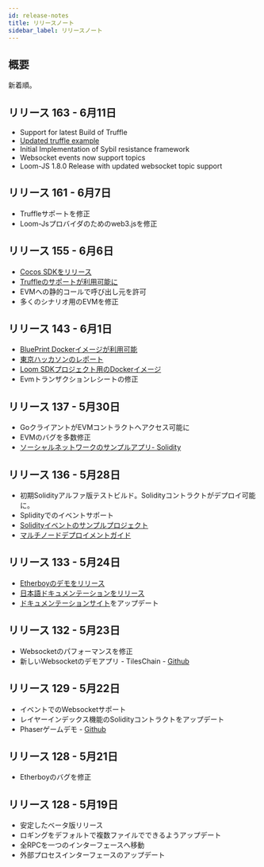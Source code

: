 ```yaml
---
id: release-notes
title: リリースノート
sidebar_label: リリースノート
---
```

## 概要

新着順。

## リリース 163 - 6月11日

* Support for latest Build of Truffle
* [Updated truffle example](https://github.com/loomnetwork/loom-truffle-provider)
* Initial Implementation of Sybil resistance framework
* Websocket events now support topics 
* Loom-JS 1.8.0 Release with updated websocket topic support

## リリース 161 - 6月7日

* Truffleサポートを修正
* Loom-Jsプロバイダのためのweb3.jsを修正

## リリース 155 - 6月6日

* [Cocos SDKをリリース](cocos-sdk-quickstart.html)
* [Truffleのサポートが利用可能に](truffle-deploy.html)
* EVMへの静的コールで呼び出し元を許可
* 多くのシナリオ用のEVMを修正 

## リリース 143 - 6月1日

* [BluePrint Dockerイメージが利用可能](docker-blueprint.html)
* [東京ハッカソンのレポート](https://medium.com/loom-network/highlights-from-the-first-loom-unity-sdk-hackathon-tokyo-edition-6ed723747c19)
* [Loom SDKプロジェクト用のDockerイメージ](https://hub.docker.com/r/loomnetwork/)
* Evmトランザクションレシートの修正 

## リリース 137 - 5月30日

* GoクライアントがEVMコントラクトへアクセス可能に
* EVMのバグを多数修正
* [ソーシャルネットワークのサンプルアプリ- Solidity](simple-social-network-example.html)

## リリース 136 - 5月28日

* 初期Solidityアルファ版テストビルド。Solidityコントラクトがデプロイ可能に。
* Splidityでのイベントサポート 
* [Solidityイベントのサンプルプロジェクト](phaser-sdk-demo-web3-websocket.html)
* [マルチノードデプロイメントガイド](multi-node-deployment.html)

## リリース 133 - 5月24日

* [Etherboyのデモをリリース](https://loomx.io/developers/docs/en/etherboy-game.html)
* [日本語ドキュメンテーションをリリース](https://loomx.io/developers/ja)
* [ドキュメンテーションサイト](https://loomx.io/developers/en/)をアップデート 

## リリース 132 - 5月23日

* Websocketのパフォーマンスを修正
* 新しいWebsocketのデモアプリ - TilesChain - [Github](https://github.com/loomnetwork/tiles-chain) 

## リリース 129 - 5月22日

* イベントでのWebsocketサポート
* レイヤーインデックス機能のSolidityコントラクトをアップデート 
* Phaserゲームデモ - [Github](https://github.com/loomnetwork/phaser-sdk-demo)

## リリース 128 - 5月21日

* Etherboyのバグを修正

## リリース 128 - 5月19日

* 安定したベータ版リリース
* ロギングをデフォルトで複数ファイルでできるようアップデート 
* 全RPCを一つのインターフェースへ移動
* 外部プロセスインターフェースのアップデート